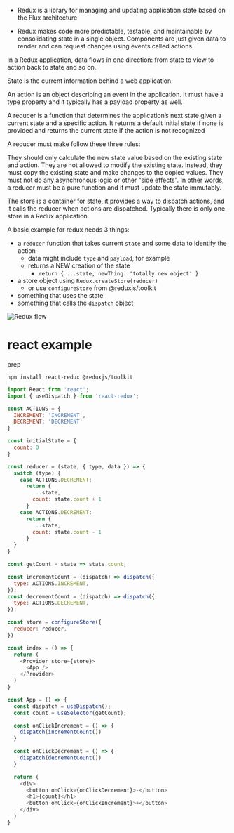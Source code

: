 - Redux is a library for managing and updating application state based on the Flux architecture

- Redux makes code more predictable, testable, and maintainable by consolidating state in a single object. Components are just given data to render and can request changes using events called actions.

In a Redux application, data flows in one direction: from state to view to action back to state and so on.

State is the current information behind a web application.

An action is an object describing an event in the application. It must have a type property and it typically has a payload property as well.

A reducer is a function that determines the application’s next state given a current state and a specific action. It returns a default initial state if none is provided and returns the current state if the action is not recognized

A reducer must make follow these three rules:

They should only calculate the new state value based on the existing state and action.
They are not allowed to modify the existing state. Instead, they must copy the existing state and make changes to the copied values.
They must not do any asynchronous logic or other “side effects”.
In other words, a reducer must be a pure function and it must update the state immutably.

The store is a container for state, it provides a way to dispatch actions, and it calls the reducer when actions are dispatched. Typically there is only one store in a Redux application.

A basic example for redux needs 3 things: 
- a `reducer` function that takes current `state` and some data to identify the action
  - data might include `type` and `payload`, for example
  - returns a NEW creation of the state
    - `return { ...state, newThing: 'totally new object' }`
- a store object using `Redux.createStore(reducer)`
  - or use `configureStore` from @reduxjs/toolkit
- something that uses the state
- something that calls the `dispatch` object 

![Redux flow](https://redux.js.org/assets/images/ReduxDataFlowDiagram-49fa8c3968371d9ef6f2a1486bd40a26.gif)

# react example

prep
```
npm install react-redux @reduxjs/toolkit
```

```js
import React from 'react';
import { useDispatch } from 'react-redux';

const ACTIONS = { 
  INCREMENT: 'INCREMENT', 
  DECREMENT: 'DECREMENT'
}

const initialState = {
  count: 0
}

const reducer = (state, { type, data }) => {
  switch (type) {
    case ACTIONS.DECREMENT:
      return {
        ...state,
        count: state.count + 1
      }
    case ACTIONS.DECREMENT:
      return {
        ...state,
        count: state.count - 1
      }
  }
}

const getCount = state => state.count;

const incrementCount = (dispatch) => dispatch({
  type: ACTIONS.INCREMENT,
});
const decrementCount = (dispatch) => dispatch({
  type: ACTIONS.DECREMENT,
});

const store = configureStore({
  reducer: reducer,
})

const index = () => {
  return (
    <Provider store={store}>
      <App />
    </Provider>
  )
}

const App = () => {
  const dispatch = useDispatch();
  const count = useSelector(getCount);

  const onClickIncrement = () => {
    dispatch(incrementCount())
  }

  const onClickDecrement = () => {
    dispatch(decrementCount())
  }

  return (
    <div>
      <button onClick={onClickDecrement}>-</button>
      <h1>{count}</h1>
      <button onClick={onClickIncrement}>+</button>
    </div>
  )
}
```